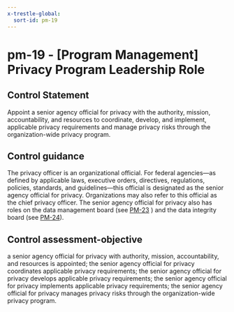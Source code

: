 ```yaml
---
x-trestle-global:
  sort-id: pm-19
---
```


# pm-19 - \[Program Management\] Privacy Program Leadership Role

## Control Statement

Appoint a senior agency official for privacy with the authority, mission, accountability, and resources to coordinate, develop, and implement, applicable privacy requirements and manage privacy risks through the organization-wide privacy program.

## Control guidance

The privacy officer is an organizational official. For federal agencies—as defined by applicable laws, executive orders, directives, regulations, policies, standards, and guidelines—this official is designated as the senior agency official for privacy. Organizations may also refer to this official as the chief privacy officer. The senior agency official for privacy also has roles on the data management board (see [PM-23](#pm-23) ) and the data integrity board (see [PM-24](#pm-24)).

## Control assessment-objective

a senior agency official for privacy with authority, mission, accountability, and resources is appointed;
the senior agency official for privacy coordinates applicable privacy requirements;
the senior agency official for privacy develops applicable privacy requirements;
the senior agency official for privacy implements applicable privacy requirements;
the senior agency official for privacy manages privacy risks through the organization-wide privacy program.

